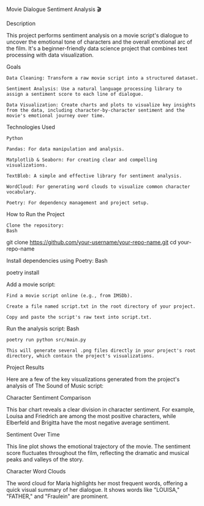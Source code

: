 Movie Dialogue Sentiment Analysis 🎬

Description

This project performs sentiment analysis on a movie script's dialogue to uncover the emotional tone of characters and the overall emotional arc of the film. It's a beginner-friendly data science project that combines text processing with data visualization.

Goals

    Data Cleaning: Transform a raw movie script into a structured dataset.

    Sentiment Analysis: Use a natural language processing library to assign a sentiment score to each line of dialogue.

    Data Visualization: Create charts and plots to visualize key insights from the data, including character-by-character sentiment and the movie's emotional journey over time.

Technologies Used

    Python

    Pandas: For data manipulation and analysis.

    Matplotlib & Seaborn: For creating clear and compelling visualizations.

    TextBlob: A simple and effective library for sentiment analysis.

    WordCloud: For generating word clouds to visualize common character vocabulary.

    Poetry: For dependency management and project setup.

How to Run the Project

    Clone the repository:
    Bash

git clone https://github.com/your-username/your-repo-name.git
cd your-repo-name

Install dependencies using Poetry:
Bash

poetry install

Add a movie script:

    Find a movie script online (e.g., from IMSDb).

    Create a file named script.txt in the root directory of your project.

    Copy and paste the script's raw text into script.txt.

Run the analysis script:
Bash

    poetry run python src/main.py

    This will generate several .png files directly in your project's root directory, which contain the project's visualizations.

Project Results

Here are a few of the key visualizations generated from the project's analysis of The Sound of Music script:

Character Sentiment Comparison

This bar chart reveals a clear division in character sentiment. For example, Louisa and Friedrich are among the most positive characters, while Elberfeld and Brigitta have the most negative average sentiment.

Sentiment Over Time

This line plot shows the emotional trajectory of the movie. The sentiment score fluctuates throughout the film, reflecting the dramatic and musical peaks and valleys of the story.

Character Word Clouds

The word cloud for Maria highlights her most frequent words, offering a quick visual summary of her dialogue. It shows words like "LOUISA," "FATHER," and "Fraulein" are prominent.